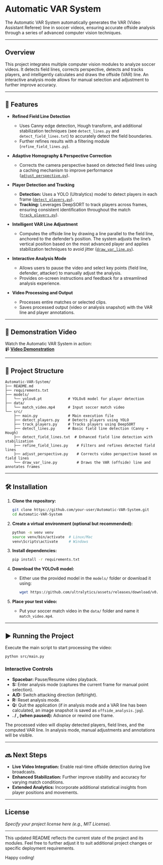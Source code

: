 # Automatic VAR System

The Automatic VAR System automatically generates the VAR (Video Assistant Referee) line in soccer videos, ensuring accurate offside analysis through a series of advanced computer vision techniques.

---

## Overview

This project integrates multiple computer vision modules to analyze soccer videos. It detects field lines, corrects perspective, detects and tracks players, and intelligently calculates and draws the offside (VAR) line. An interactive analysis mode allows for manual selection and adjustment to further improve accuracy.

---

## 🚀 Features

- **Refined Field Line Detection**  
  - Uses Canny edge detection, Hough transform, and additional stabilization techniques (see `detect_lines.py` and `detect_field_lines.txt`) to accurately detect the field boundaries.
  - Further refines results with a filtering module (`refine_field_lines.py`).

- **Adaptive Homography & Perspective Correction**  
  - Corrects the camera perspective based on detected field lines using a caching mechanism to improve performance ([`adjust_perspective.py`](#)).

- **Player Detection and Tracking**  
  - **Detection:** Uses a YOLO (Ultralytics) model to detect players in each frame ([`detect_players.py`](#)).
  - **Tracking:** Leverages DeepSORT to track players across frames, ensuring consistent identification throughout the match ([`track_players.py`](#)).

- **Intelligent VAR Line Adjustment**  
  - Computes the offside line by drawing a line parallel to the field line, anchored to the defender’s position. The system adjusts the line’s vertical position based on the most advanced player and applies stabilization techniques to avoid jitter ([`draw_var_line.py`](#)).

- **Interactive Analysis Mode**  
  - Allows users to pause the video and select key points (field line, defender, attacker) to manually adjust the analysis.
  - Provides on-screen instructions and feedback for a streamlined analysis experience.

- **Video Processing and Output**  
  - Processes entire matches or selected clips.
  - Saves processed output (video or analysis snapshot) with the VAR line and player annotations.

---

## 🎥 Demonstration Video

Watch the Automatic VAR System in action:  
📹 **[Video Demonstration](https://drive.google.com/file/d/1Dfb8AzE3z55t6H2bdsgZWVSqrNLApAHX/view?usp=sharing)**

---

## 📂 Project Structure

```
Automatic-VAR-System/
├── README.md
├── requirements.txt
├── models/
│   └── yolov8.pt            # YOLOv8 model for player detection
├── data/
│   └── match_video.mp4      # Input soccer match video
└── src/
    ├── main.py              # Main execution file
    ├── detect_players.py    # Detects players using YOLO
    ├── track_players.py     # Tracks players using DeepSORT
    ├── detect_lines.py      # Basic field line detection (Canny + Hough)
    ├── detect_field_lines.txt  # Enhanced field line detection with stabilization
    ├── refine_field_lines.py    # Filters and refines detected field lines
    ├── adjust_perspective.py    # Corrects video perspective based on field lines
    └── draw_var_line.py         # Draws the VAR (offside) line and annotates frames
```

---

## 🛠 Installation

1. **Clone the repository:**
   ```bash
   git clone https://github.com/your-user/Automatic-VAR-System.git
   cd Automatic-VAR-System
   ```

2. **Create a virtual environment (optional but recommended):**
   ```bash
   python -m venv venv
   source venv/bin/activate  # Linux/Mac
   venv\Scripts\activate     # Windows
   ```

3. **Install dependencies:**
   ```bash
   pip install -r requirements.txt
   ```

4. **Download the YOLOv8 model:**
   - Either use the provided model in the `models/` folder or download it using:
     ```bash
     wget https://github.com/ultralytics/assets/releases/download/v0.0.0/yolov8n.pt -P models/
     ```

5. **Place your test video:**
   - Put your soccer match video in the `data/` folder and name it `match_video.mp4`.

---

## ▶ Running the Project

Execute the main script to start processing the video:
```bash
python src/main.py
```

### Interactive Controls

- **Spacebar:** Pause/Resume video playback.
- **S:** Enter analysis mode (captures the current frame for manual point selection).
- **A/D:** Switch attacking direction (left/right).
- **R:** Reset analysis mode.
- **Q:** Quit the application (if in analysis mode and a VAR line has been calculated, an image snapshot is saved as `offside_analysis.jpg`).
- **. / , (when paused):** Advance or rewind one frame.

The processed video will display detected players, field lines, and the computed VAR line. In analysis mode, manual adjustments and annotations will be visible.

---

## 🔜 Next Steps

- **Live Video Integration:** Enable real-time offside detection during live broadcasts.
- **Enhanced Stabilization:** Further improve stability and accuracy for varying match conditions.
- **Extended Analytics:** Incorporate additional statistical insights from player positions and movements.

---

## License

*Specify your project license here (e.g., MIT License).*

---

This updated README reflects the current state of the project and its modules. Feel free to further adjust it to suit additional project changes or specific deployment requirements.

Happy coding!
